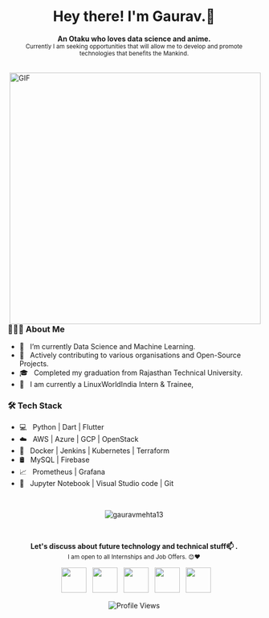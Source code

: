 <h1 align="center"> Hey there! I'm Gaurav.👋</h1>
<p align="center">
  <b>An Otaku who loves data science and anime.</b></br>
  <sub>Currently I am seeking opportunities that will allow me to develop and promote technologies that benefits the Mankind.<sub>
</p>
 
 <p align="center">
  <img src="https://raw.githubusercontent.com/andreasbm/readme/master/assets/lines/colored.png" img width="5000" height="3" />
</p>
<img align="right" alt="GIF" src="https://raw.githubusercontent.com/gauravmehta13/gauravmehta13/master/code.gif" width="500"/>


<h3> 👨🏻‍💻 About Me </h3>

- 🔭 &nbsp; I’m currently Data Science and Machine Learning.
- 🤔 &nbsp; Actively contributing to various organisations and Open-Source Projects.
- 🎓 &nbsp; Completed my graduation from Rajasthan Technical University.
- 🌱 &nbsp; I am currently a LinuxWorldIndia Intern & Trainee,

<h3>🛠 Tech Stack</h3>

- 💻 &nbsp; Python | Dart | Flutter 
- ☁️ &nbsp; AWS | Azure | GCP | OpenStack
- 🐳 &nbsp; Docker | Jenkins | Kubernetes | Terraform
- 🛢 &nbsp; MySQL | Firebase 
- 📈 &nbsp; Prometheus | Grafana
- 🔧 &nbsp; Jupyter Notebook | Visual Studio code | Git

<br>
<p align="center"> <img src="https://github-readme-stats.vercel.app/api?username=gauravmehta13&show_icons=true" alt="gauravmehta13" /> </p>

<br>

<p align="center">
  <b>Let's discuss about future technology and technical stuff📫 .</b></br>
  <sub>I am open to all Internships and Job Offers. 😊❤<sub>
</p>
<p align="center">
&nbsp; <a href="https://wa.me/+917073142922" target="_blank" rel="noopener noreferrer"><img src="https://img.icons8.com/plasticine/100/000000/whatsapp.png" width="50" /></a> 
&nbsp; <a href="https://twitter.com/gauravmehta_" target="_blank" rel="noopener noreferrer"><img src="https://img.icons8.com/plasticine/100/000000/twitter.png" width="50" /></a>  
&nbsp; <a href="https://www.instagram.com/gauravmehta13" target="_blank" rel="noopener noreferrer"><img src="https://img.icons8.com/plasticine/100/000000/instagram-new.png" width="50" /></a>  
&nbsp; <a href="https://www.linkedin.com/in/gauravmehta13/" target="_blank" rel="noopener noreferrer"><img src="https://img.icons8.com/plasticine/100/000000/linkedin.png" width="50" /></a>
&nbsp; <a href="mailto:269mehta@gmail.com" target="_blank" rel="noopener noreferrer"><img src="https://img.icons8.com/plasticine/100/000000/gmail.png"  width="50" /></a>
</p>
  <p align="center"> <img src="https://komarev.com/ghpvc/?username=gauravmehta13&label=Views&color=blue&style=plastic" alt="Profile Views" /> </p>


